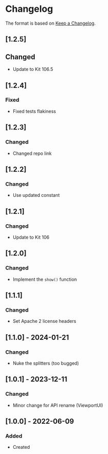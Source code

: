 # Changelog
The format is based on [Keep a Changelog](https://keepachangelog.com/en/1.0.0/).

## [1.2.5]
## Changed
- Update to Kit 106.5

## [1.2.4]
### Fixed
- Fixed tests flakiness

## [1.2.3]
### Changed
- Changed repo link

## [1.2.2]
### Changed
- Use updated constant

## [1.2.1]
### Changed
- Update to Kit 106

## [1.2.0]
### Changed
- Implement the `show()` function

## [1.1.1]
### Changed
- Set Apache 2 license headers

## [1.1.0] - 2024-01-21
### Changed
- Nuke the splitters (too bugged)

## [1.0.1] - 2023-12-11
### Changed
- Minor change for API rename (ViewportUI)

## [1.0.0] - 2022-06-09
### Added
- Created
